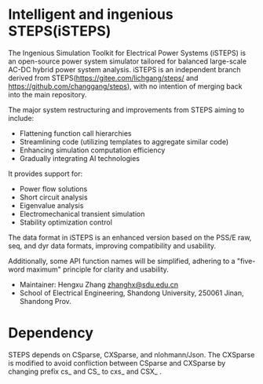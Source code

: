 # Intelligent and ingenious STEPS(iSTEPS)

The Ingenious Simulation Toolkit for Electrical Power Systems (iSTEPS) is an open-source power system simulator tailored for balanced large-scale AC-DC hybrid power system analysis. iSTEPS is an independent branch derived from STEPS(https://gitee.com/lichgang/steps/ and https://github.com/changgang/steps), with no intention of merging back into the main repository. 

The major system restructuring and improvements from STEPS aiming to include:

- Flattening function call hierarchies
- Streamlining code (utilizing templates to aggregate similar code)
- Enhancing simulation computation efficiency
- Gradually integrating AI technologies

It provides support for:

- Power flow solutions
- Short circuit analysis
- Eigenvalue analysis
- Electromechanical transient simulation
- Stability optimization control

The data format in iSTEPS is an enhanced version based on the PSS/E raw, seq, and dyr data formats, improving compatibility and usability.


Additionally, some API function names will be simplified, adhering to a "five-word maximum" principle for clarity and usability.

- Maintainer: Hengxu Zhang <zhanghx@sdu.edu.cn> 
- School of Electrical Engineering, Shandong University, 250061 Jinan, Shandong Prov.

# Dependency
STEPS depends on CSparse, CXSparse, and nlohmann/Json. 
The CXSparse is modified to avoid confliction between CSparse and CXSparse by changing prefix cs_ and CS_ to cxs_ and CSX_ .
